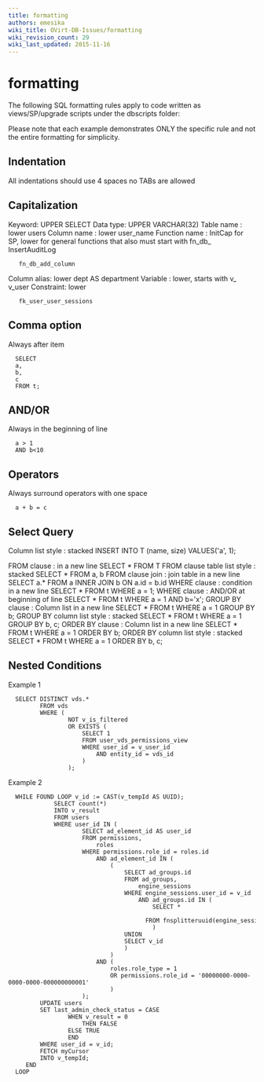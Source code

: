 ```yaml
---
title: formatting
authors: emesika
wiki_title: OVirt-DB-Issues/formatting
wiki_revision_count: 29
wiki_last_updated: 2015-11-16
---
```


# formatting

The following SQL formatting rules apply to code written as views/SP/upgrade scripts under the dbscripts folder:

Please note that each example demonstrates ONLY the specific rule and not the entire formatting for simplicity.

## Indentation

All indentations should use 4 spaces no TABs are allowed

## Capitalization

Keyword: UPPER
 SELECT Data type: UPPER
 VARCHAR(32) Table name : lower
 users Column name : lower
 user_name Function name : InitCap for SP, lower for general functions that also must start with fn_db_
 InsertAuditLog

       fn_db_add_column

Column alias: lower
 dept AS department Variable : lower, starts with v_
 v_user Constraint: lower

       fk_user_user_sessions

## Comma option

Always after item

      SELECT
      a,
      b,
      c
      FROM t;

## AND/OR

Always in the beginning of line

      a > 1
      AND b<10

## Operators

Always surround operators with one space

      a + b = c

## Select Query

Column list style : stacked
 INSERT INTO T (name,
 size)
VALUES('a',
 1);

FROM clause : in a new line
 SELECT \*
FROM T FROM clause table list style : stacked
 SELECT \*
 FROM a,
 b FROM clause join : join table in a new line
 SELECT a.\*
FROM a
INNER JOIN b ON a.id = b.id WHERE clause : condition in a new line
 SELECT \*
FROM t
WHERE a = 1; WHERE clause : AND/OR at beginning of line
 SELECT \*
FROM t
WHERE a = 1
AND b='x'; GROUP BY clause : Column list in a new line
 SELECT \*
FROM t
WHERE a = 1
GROUP BY b; GROUP BY column list style : stacked
 SELECT \*
FROM t
WHERE a = 1
GROUP BY b,
 c; ORDER BY clause : Column list in a new line
 SELECT \*
FROM t
WHERE a = 1
ORDER BY b; ORDER BY column list style : stacked
 SELECT \*
FROM t
WHERE a = 1
ORDER BY b,
 c;

## Nested Conditions

Example 1

      SELECT DISTINCT vds.*
             FROM vds
             WHERE (
                     NOT v_is_filtered
                     OR EXISTS (
                         SELECT 1
                         FROM user_vds_permissions_view
                         WHERE user_id = v_user_id
                             AND entity_id = vds_id
                         )
                     );

Example 2

      WHILE FOUND LOOP v_id := CAST(v_tempId AS UUID);
                 SELECT count(*)
                 INTO v_result
                 FROM users
                 WHERE user_id IN (
                         SELECT ad_element_id AS user_id
                         FROM permissions,
                             roles
                         WHERE permissions.role_id = roles.id
                             AND ad_element_id IN (
                                 (
                                     SELECT ad_groups.id
                                     FROM ad_groups,
                                         engine_sessions
                                     WHERE engine_sessions.user_id = v_id
                                         AND ad_groups.id IN (
                                             SELECT *
                                             FROM fnsplitteruuid(engine_sessions.group_ids)
                                             )
                                     UNION
                                     SELECT v_id
                                     )
                                 )
                             AND (
                                 roles.role_type = 1
                                 OR permissions.role_id = '00000000-0000-0000-0000-000000000001'
                                 )
                         );
             UPDATE users
             SET last_admin_check_status = CASE
                     WHEN v_result = 0
                         THEN FALSE
                     ELSE TRUE
                     END
             WHERE user_id = v_id;
             FETCH myCursor
             INTO v_tempId;
         END
      LOOP
